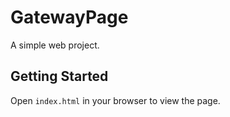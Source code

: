 # GatewayPage

A simple web project. 


## Getting Started
Open `index.html` in your browser to view the page.
